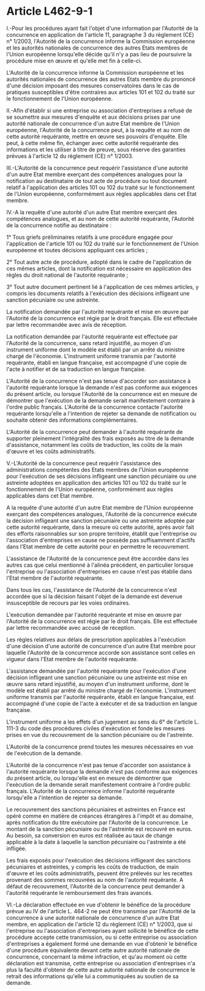 # Article L462-9-1

I.-Pour les procédures ayant fait l'objet d'une information par l'Autorité de la concurrence en application de l'article 11, paragraphe 3 du règlement (CE) n° 1/2003, l'Autorité de la concurrence informe la Commission européenne et les autorités nationales de concurrence des autres Etats membres de l'Union européenne lorsqu'elle décide qu'il n'y a pas lieu de poursuivre la procédure mise en œuvre et qu'elle met fin à celle-ci.

L'Autorité de la concurrence informe la Commission européenne et les autorités nationales de concurrence des autres Etats membre du prononcé d'une décision imposant des mesures conservatoires dans le cas de pratiques susceptibles d'être contraires aux articles 101 et 102 du traité sur le fonctionnement de l'Union européenne.

II.-Afin d'établir si une entreprise ou association d'entreprises a refusé de se soumettre aux mesures d'enquête et aux décisions prises par une autorité nationale de concurrence d'un autre Etat membre de l'Union européenne, l'Autorité de la concurrence peut, à la requête et au nom de cette autorité requérante, mettre en œuvre ses pouvoirs d'enquête. Elle peut, à cette même fin, échanger avec cette autorité requérante des informations et les utiliser à titre de preuve, sous réserve des garanties prévues à l'article 12 du règlement (CE) n° 1/2003.

III.-L'Autorité de la concurrence peut requérir l'assistance d'une autorité d'un autre Etat membre exerçant des compétences analogues pour la notification au destinataire de tout acte de procédure ou tout document relatif à l'application des articles 101 ou 102 du traité sur le fonctionnement de l'Union européenne, conformément aux règles applicables dans cet Etat membre.

IV.-A la requête d'une autorité d'un autre Etat membre exerçant des compétences analogues, et au nom de cette autorité requérante, l'Autorité de la concurrence notifie au destinataire :

1° Tous griefs préliminaires relatifs à une procédure engagée pour l'application de l'article 101 ou 102 du traité sur le fonctionnement de l'Union européenne et toutes décisions appliquant ces articles ;

2° Tout autre acte de procédure, adopté dans le cadre de l'application de ces mêmes articles, dont la notification est nécessaire en application des règles du droit national de l'autorité requérante ;

3° Tout autre document pertinent lié à l'application de ces mêmes articles, y compris les documents relatifs à l'exécution des décisions infligeant une sanction pécuniaire ou une astreinte.

La notification demandée par l'autorité requérante et mise en œuvre par l'Autorité de la concurrence est régie par le droit français. Elle est effectuée par lettre recommandée avec avis de réception.

La notification demandée par l'autorité requérante est effectuée par l'Autorité de la concurrence, sans retard injustifié, au moyen d'un instrument uniforme dont le modèle est établi par un arrêté du ministre chargé de l'économie. L'instrument uniforme transmis par l'autorité requérante, établi en langue française, est accompagné d'une copie de l'acte à notifier et de sa traduction en langue française.

L'Autorité de la concurrence n'est pas tenue d'accorder son assistance à l'autorité requérante lorsque la demande n'est pas conforme aux exigences du présent article, ou lorsque l'Autorité de la concurrence est en mesure de démontrer que l'exécution de la demande serait manifestement contraire à l'ordre public français. L'Autorité de la concurrence contacte l'autorité requérante lorsqu'elle a l'intention de rejeter sa demande de notification ou souhaite obtenir des informations complémentaires.

L'Autorité de la concurrence peut demander à l'autorité requérante de supporter pleinement l'intégralité des frais exposés au titre de la demande d'assistance, notamment les coûts de traduction, les coûts de la main d'œuvre et les coûts administratifs.

V.-L'Autorité de la concurrence peut requérir l'assistance des administrations compétentes des Etats membres de l'Union européenne pour l'exécution de ses décisions infligeant une sanction pécuniaire ou une astreinte adoptées en application des articles 101 ou 102 du traité sur le fonctionnement de l'Union européenne, conformément aux règles applicables dans cet Etat membre.

A la requête d'une autorité d'un autre Etat membre de l'Union européenne exerçant des compétences analogues, l'Autorité de la concurrence exécute la décision infligeant une sanction pécuniaire ou une astreinte adoptée par cette autorité requérante, dans la mesure où cette autorité, après avoir fait des efforts raisonnables sur son propre territoire, établit que l'entreprise ou l'association d'entreprises en cause ne possède pas suffisamment d'actifs dans l'Etat membre de cette autorité pour en permettre le recouvrement.

L'assistance de l'Autorité de la concurrence peut être accordée dans les autres cas que celui mentionné à l'alinéa précédent, en particulier lorsque l'entreprise ou l'association d'entreprises en cause n'est pas établie dans l'Etat membre de l'autorité requérante.

Dans tous les cas, l'assistance de l'Autorité de la concurrence n'est accordée que si la décision faisant l'objet de la demande est devenue insusceptible de recours par les voies ordinaires.

L'exécution demandée par l'autorité requérante et mise en œuvre par l'Autorité de la concurrence est régie par le droit français. Elle est effectuée par lettre recommandée avec accusé de réception.

Les règles relatives aux délais de prescription applicables à l'exécution d'une décision d'une autorité de concurrence d'un autre Etat membre pour laquelle l'Autorité de la concurrence accorde son assistance sont celles en vigueur dans l'Etat membre de l'autorité requérante.

L'assistance demandée par l'autorité requérante pour l'exécution d'une décision infligeant une sanction pécuniaire ou une astreinte est mise en œuvre sans retard injustifié, au moyen d'un instrument uniforme, dont le modèle est établi par arrêté du ministre chargé de l'économie. L'instrument uniforme transmis par l'autorité requérante, établi en langue française, est accompagné d'une copie de l'acte à exécuter et de sa traduction en langue française.

L'instrument uniforme a les effets d'un jugement au sens du 6° de l'article L. 111-3 du code des procédures civiles d'exécution et fonde les mesures prises en vue du recouvrement de la sanction pécuniaire ou de l'astreinte.

L'Autorité de la concurrence prend toutes les mesures nécessaires en vue de l'exécution de la demande.

L'Autorité de la concurrence n'est pas tenue d'accorder son assistance à l'autorité requérante lorsque la demande n'est pas conforme aux exigences du présent article, ou lorsqu'elle est en mesure de démontrer que l'exécution de la demande serait manifestement contraire à l'ordre public français. L'Autorité de la concurrence informe l'autorité requérante lorsqu'elle a l'intention de rejeter sa demande.

Le recouvrement des sanctions pécuniaires et astreintes en France est opéré comme en matière de créances étrangères à l'impôt et au domaine, après notification du titre exécutoire par l'Autorité de la concurrence. Le montant de la sanction pécuniaire ou de l'astreinte est recouvré en euros. Au besoin, sa conversion en euros est réalisée au taux de change applicable à la date à laquelle la sanction pécuniaire ou l'astreinte a été infligée.

Les frais exposés pour l'exécution des décisions infligeant des sanctions pécuniaires et astreintes, y compris les coûts de traduction, de main d'œuvre et les coûts administratifs, peuvent être prélevés sur les recettes provenant des sommes recouvrées au nom de l'autorité requérante. A défaut de recouvrement, l'Autorité de la concurrence peut demander à l'autorité requérante le remboursement des frais avancés.

VI.-La déclaration effectuée en vue d'obtenir le bénéfice de la procédure prévue au IV de l'article L. 464-2 ne peut être transmise par l'Autorité de la concurrence à une autorité nationale de concurrence d'un autre Etat membre, en application de l'article 12 du règlement (CE) n° 1/2003, que si l'entreprise ou l'association d'entreprises ayant sollicité le bénéfice de cette procédure accepte cette transmission, ou si cette entreprise ou association d'entreprises a également formé une demande en vue d'obtenir le bénéfice d'une procédure équivalente devant cette autre autorité nationale de concurrence, concernant la même infraction, et qu'au moment où cette déclaration est transmise, cette entreprise ou association d'entreprises n'a plus la faculté d'obtenir de cette autre autorité nationale de concurrence le retrait des informations qu'elle lui a communiquées au soutien de sa demande.
